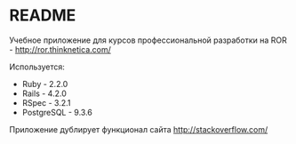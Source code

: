 # README
Учебное приложение для курсов профессиональной разработки на ROR - http://ror.thinknetica.com/

Используется:
* Ruby - 2.2.0
* Rails - 4.2.0
* RSpec - 3.2.1
* PostgreSQL - 9.3.6

Приложение дублирует функционал сайта http://stackoverflow.com/

